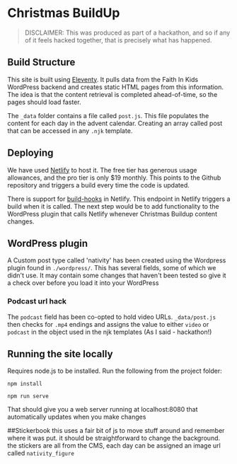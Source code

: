 # Christmas BuildUp
> DISCLAIMER: This was produced as part of a hackathon, and so if any of it feels hacked together, that is precisely what has happened.

## Build Structure
This site is built using [Eleventy](https://www.11ty.dev/). It pulls data from the Faith In Kids WordPress backend and creates static HTML pages from this information. The idea is that the content retrieval is completed ahead-of-time, so the pages should load faster.

The `_data` folder contains a file called `post.js`. This file populates the content for each day in the advent calendar. Creating an array called post that can be accessed in any `.njk` template.

## Deploying
We have used [Netlify](https://app.netlify.com/) to host it. The free tier has generous usage allowances, and the pro tier is only $19 monthly.
This points to the Github repository and triggers a build every time the code is updated.

There is support for [build-hooks](https://docs.netlify.com/configure-builds/build-hooks/) in Netlify.  This endpoint in Netlify triggers a build when it is called. The next step would be to add functionality to the WordPress plugin that calls Netlify whenever Christmas Buildup content changes.


## WordPress plugin
A Custom post type called 'nativity' has been created using the Wordpress plugin found in `./wordpress/`. This has several fields, some of which we didn't use. It may contain some changes that haven't been tested so give it a check over before you load it into your WordPress

### Podcast url hack
The `podcast` field has been co-opted to hold video URLs. `_data/post.js` then checks for `.mp4` endings and assigns the value to either `video` or `podcast` in the object used in the njk templates (As I said - hackathon!)

## Running the site locally 
Requires node.js to be installed.
Run the following from the project folder:

```
npm install

npm run serve
```

That should give you a web server running at localhost:8080 that automatically updates when you make changes


##Stickerbook
this uses a fair bit of js to move stuff around and remember where it was put. it should be straightforward to change the background. the stickers are all from the CMS, each day can be assigned an image url called `nativity_figure`